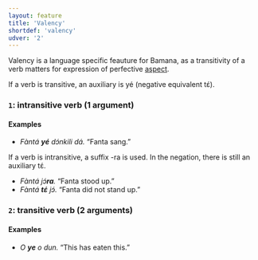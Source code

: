 ```yaml
---
layout: feature
title: 'Valency'
shortdef: 'valency'
udver: '2'
---
```


Valency is a language specific feauture for Bamana, as a transitivity of a verb matters for expression of perfective [aspect](pcm-feat/Aspect).

If a verb is transitive, an auxiliary is yé (negative equivalent tɛ́).

### <a name="1">`1`</a>: intransitive verb (1 argument)

#### Examples

* _Fàntá <b>yé</b> dɔ́nkili dá._ “Fanta sang.”

If a verb is intransitive, a suffix -ra is used. In the negation, there is still an auxiliary tɛ́.

* _Fàntá jɔ́<b>ra</b>._ “Fanta stood up.”
* _Fàntá <b>tɛ́</b> jɔ́._ “Fanta did not stand up.”

### <a name="2">`2`</a>: transitive verb (2 arguments)

#### Examples

* _O <b>ye</b> o dun._ “This has eaten this.”

<!-- Interlanguage links updated So kvě 14 19:02:42 CEST 2022 -->
